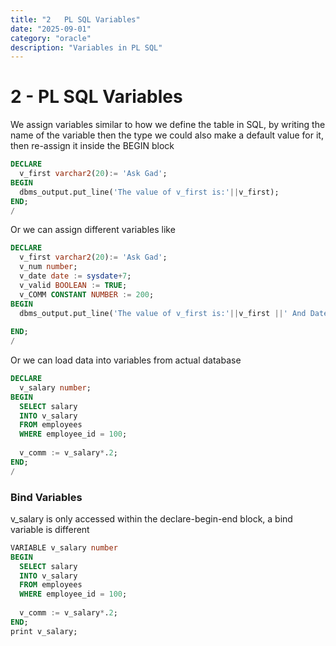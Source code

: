 ```yaml
---
title: "2   PL SQL Variables"
date: "2025-09-01"
category: "oracle"
description: "Variables in PL SQL"
---
```


# 2 - PL SQL Variables

We assign variables similar to how we define the table in SQL, by writing the name of the variable then the type we could also make a default value for it, then re-assign it inside the BEGIN block

```sql
DECLARE
  v_first varchar2(20):= 'Ask Gad';
BEGIN
  dbms_output.put_line('The value of v_first is:'||v_first);
END;
/
```
Or we can assign different variables like 

```sql
DECLARE
  v_first varchar2(20):= 'Ask Gad';
  v_num number;
  v_date date := sysdate+7;
  v_valid BOOLEAN := TRUE;
  v_COMM CONSTANT NUMBER := 200;
BEGIN
  dbms_output.put_line('The value of v_first is:'||v_first ||' And Date is '||v_date);
  
END;
/
```
Or we can load data into variables from actual database

```sql
DECLARE
  v_salary number;
BEGIN
  SELECT salary 
  INTO v_salary 
  FROM employees 
  WHERE employee_id = 100;
  
  v_comm := v_salary*.2;  
END;
/
```

### Bind Variables
v_salary is only accessed within the declare-begin-end block, a bind variable is different

```sql
VARIABLE v_salary number
BEGIN
  SELECT salary 
  INTO v_salary 
  FROM employees 
  WHERE employee_id = 100;
  
  v_comm := v_salary*.2;  
END;
print v_salary;
```